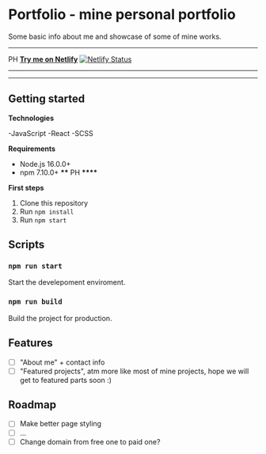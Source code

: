 # Portfolio - mine personal portfolio

Some basic info about me and showcase of some of mine works.

---

PH
[**Try me on Netlify**](https://mariomustapicchat-app.netlify.app/)
[![Netlify Status](https://api.netlify.com/api/v1/badges/f1a81df7-28a4-4fa3-b440-00cc1ae1b4a1/deploy-status)](https://app.netlify.com/sites/mariomustapicchat-app/deploys)

---

---

## Getting started

**Technologies**

-JavaScript
-React
-SCSS

**Requirements**

- Node.js 16.0.0+
- npm 7.10.0+ **\*\*** PH ****\*\*\*\*****

**First steps**

1. Clone this repository
2. Run `npm install`
3. Run `npm start`

## Scripts

### `npm run start`

Start the develepoment enviroment.

### `npm run build`

Build the project for production.

## Features

- [ ] "About me" + contact info
- [ ] "Featured projects", atm more like most of mine projects, hope we will get to featured parts soon :)

## Roadmap

- [ ] Make better page styling
- [ ] ...
- [ ] Change domain from free one to paid one?
